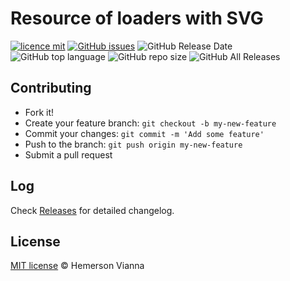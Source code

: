 # Resource of loaders with SVG

[![licence mit](https://img.shields.io/badge/license-MIT-blue.svg?style=flat-square)](http://hemersonvianna.mit-license.org/)
[![GitHub issues](https://img.shields.io/github/issues/org-victorinox/resource-svg-loaders.svg)](https://github.com/org-victorinox/resource-svg-loaders/issues)
![GitHub Release Date](https://img.shields.io/github/release-date/org-victorinox/resource-svg-loaders.svg)
![GitHub top language](https://img.shields.io/github/languages/top/org-victorinox/resource-svg-loaders.svg)
![GitHub repo size](https://img.shields.io/github/repo-size/org-victorinox/resource-svg-loaders.svg)
![GitHub All Releases](https://img.shields.io/github/downloads/org-victorinox/resource-svg-loaders/total.svg)

## Contributing

- Fork it!
- Create your feature branch: `git checkout -b my-new-feature`
- Commit your changes: `git commit -m 'Add some feature'`
- Push to the branch: `git push origin my-new-feature`
- Submit a pull request

## Log

Check [Releases](https://github.com/org-victorinox/resource-svg-loaders/releases) for detailed changelog.

## License

[MIT license](http://hemersonvianna.mit-license.org/) © Hemerson Vianna

